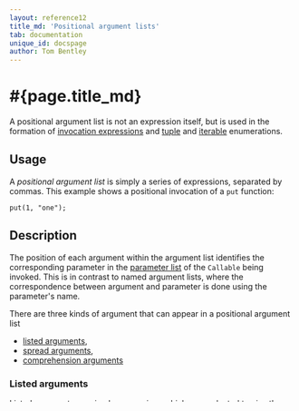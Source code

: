 ```yaml
---
layout: reference12
title_md: 'Positional argument lists'
tab: documentation
unique_id: docspage
author: Tom Bentley
---
```


# #{page.title_md}

A positional argument list is not an expression itself, 
but is used in the formation of 
[invocation expressions](../invocation/) and [tuple](../tuple/) and 
[iterable](../iterable/) enumerations.

## Usage 

A *positional argument list* is simply a series of expressions, separated by 
commas. This example shows a positional invocation of a `put` function:

<!-- try: -->
    put(1, "one");

## Description

The position of each argument within the argument list identifies the
corresponding parameter in the 
[parameter list](../../structure/parameter-list) of the `Callable`
being invoked. This is in contrast to named argument lists, 
where the correspondence between argument and parameter is 
done using the parameter's name.

There are three kinds of argument that can appear in a 
positional argument list

* [listed arguments](#listed_arguments),
* [spread arguments](#spread_arguments),
* [comprehension arguments](#comprehension_arguments)

### Listed arguments

Listed arguments are simply expressions which 
are evaluated to give the argument to the corresponding parameter.

    print("hello world");
    HashSet(1, 2, 3);

If the last parameter is 
[variadic](../../structure/parameter-list#variadic_methods_and_varargs) 
then it can accept multiple 
listed arguments (for example, in the `HashSet` instantiation 
above).

### Spread arguments

A spread argument assigns the elements of an iterable or tuple object to 
*one or more* parameters. Spread arguments are distinguished from 
normal listed arguments by a preceeding star (`*`):

    HashSet(*elements);

Spread arguments are useful when you have an iterable or 
sequential reference which you want to pass as the argument to 
a [variadic parameter](../../structure/parameter-list#variadic_methods_and_varargs). 
Since you cannot used listed arguments
(because you don't know what the elements of the reference are)
you have to use a spread.

A spread [`Iterable`](#{site.urls.apidoc_1_2}/Iterable.type.html) 
can assigns a single `Iterable` argument to a variadic parameter:

<!-- try: -->
    void spreadIterable(String* names) {
        // note names is a variadic parameter
    }
    
    {String*} names = { "Tom", "Gavin" };
    
    // Invocation using listed arguments
    spreadIterable("Tom", "Gavin");

    // Invocation using a spread iterable argument
    spreadIterable(*names);

If the argument is not already assignable to `Sequential` it is converted 
to a `Sequential` before being passed to the function (because 
within a variadic function, the variadic parameter has 
`Sequential` or `Sequence` type, depending on the varidacity).

You can also spread a [`Tuple`](#{site.urls.apidoc_1_2}/Tuple.type.html) 
over *more than one* parameter. In other words a single argument can be used to 
provide the values of more than one parameter:

Unlike `Iterable` arguments, Spreading `Tuple` arguments is not just 
limited to invocations with variadic parameters:

    print(*["hello world"]);

It works with [variadic parameters](../../structure/parameter-list#variadic_methods_and_varargs) 
too, of course:

<!-- try: -->
    void spreadTuple(String name, Integer* numbers) {
        // note numbers is a variadic parameter
    }
    
    [String, Integer] tup = ["Tom", 1234];
    
    // A spread tuple
    spreadTuple(*tup);
    
    // Variations
    spreadTuple(*["Dick"]);
    spreadTuple(*["Harry", 123, 466]);
    spreadTuple(*["Alice"]);
    spreadTuple("Eve", *[123, 466]);


### Comprehension arguments

A comprehension is a shorthand way of creating an 
[`Iterable`](#{site.urls.apidoc_1_2}/Iterable.type.html) 
to be passed as an argument. 

    Integer sum({Integer*} values) {
        // ...
    }
    
    value sumOfEvens = sum(for (x in 0..50) 2*x);

The values produced by the iterable are constructed using 
`for` and `if` clauses and an expression:

* A `for` clause introduces an iteration variable and a 
  source iterable.
* An `if` clause specifies a condition used to filter 
  values from the resulting `Iterable`.
* The expression transforms the iteration variable(s)

So in the example above:

    value sumOfEvens = sum(
        for (x in 0..50) // the source iterable is 0..50
            2*x); // the expression doubles the iteration variable

We could produce the same stream of even numbers like this:

    value sumOfEvens = sum(
        for (x in 0..100) // the source iterable is 0..100
            if (x%2 == 0) // we select only the even numbers
                x); // and the expression is the number we selected

Comprehensions with multiple `for` and `if` clauses are permitted:

    sum(
        for (x in 0..100)
            for (y in 0..x)
                x*y);

The `Iterable`s created by comprehension arguments are *lazy*, 
so each element is only evaluated when required.

It is common to use a comprehension argument in an 
[iterable enumeration](../iterable-enumeration):

    value names = {for (person in people) person.name};

## See also

* The reference on [invocation](../invocation)
* The reference on [named argument lists](../named-argument-list/)
